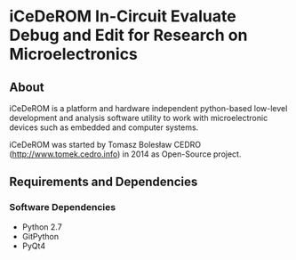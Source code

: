 <h1>iCeDeROM
In-Circuit Evaluate Debug and Edit for Research on Microelectronics</h1>

<h2>About</h2>
iCeDeROM is a platform and hardware independent python-based low-level development and analysis software utility to work with microelectronic devices such as embedded and computer systems.

iCeDeROM was started by Tomasz Bolesław CEDRO (http://www.tomek.cedro.info) in 2014 as Open-Source project.


<h2>Requirements and Dependencies</h2>

<h3> Software Dependencies</h3>
<ul>
<li>Python 2.7</li>
<li>GitPython</li>
<li>PyQt4</li>
</ul>
